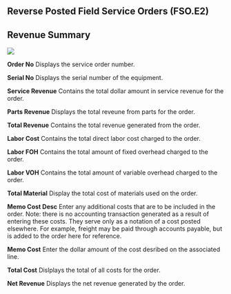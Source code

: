 ##  Reverse Posted Field Service Orders (FSO.E2)

<PageHeader />

##  Revenue Summary

![](images/FSO-E2-4.jpg)

**Order No** Displays the service order number.  
  
**Serial No** Displays the serial number of the equipment.  
  
**Service Revenue** Contains the total dollar amount in service revenue for
the order.  
  
**Parts Revenue** Displays the total reveune from parts for the order.  
  
**Total Revenue** Contains the total revenue generated from the order.  
  
**Labor Cost** Contains the total direct labor cost charged to the order.  
  
**Labor FOH** Contains the total amount of fixed overhead charged to the
order.  
  
**Labor VOH** Contains the total amount of variable overhead charged to the
order.  
  
**Total Material** Display the total cost of materials used on the order.  
  
**Memo Cost Desc** Enter any additional costs that are to be included in the
order. Note: there is no accounting transaction generated as a result of
entering these costs. They serve only as a notation of a cost posted
elsewhere. For example, freight may be paid through accounts payable, but is
added to the order here for reference.  
  
**Memo Cost** Enter the dollar amount of the cost desribed on the associated
line.  
  
**Total Cost** Dislplays the total of all costs for the order.  
  
**Net Revenue** Displays the net revenue generated by the order.  
  
  
<badge text= "Version 8.10.57" vertical="middle" />

<PageFooter />